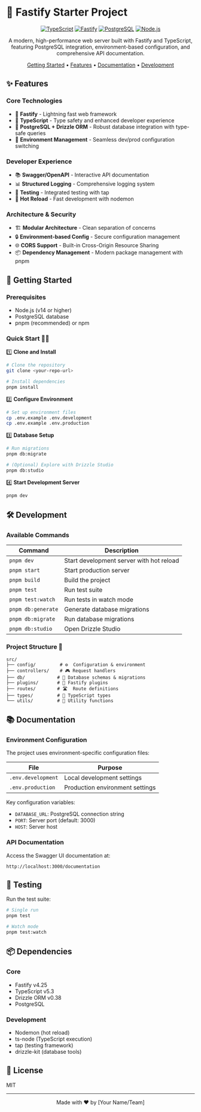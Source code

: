 # 🚀 Fastify Starter Project

<div align="center">

[![TypeScript](https://img.shields.io/badge/TypeScript-007ACC?style=for-the-badge&logo=typescript&logoColor=white)](https://www.typescriptlang.org/)
[![Fastify](https://img.shields.io/badge/fastify-%23000000.svg?style=for-the-badge&logo=fastify&logoColor=white)](https://www.fastify.io/)
[![PostgreSQL](https://img.shields.io/badge/PostgreSQL-316192?style=for-the-badge&logo=postgresql&logoColor=white)](https://www.postgresql.org/)
[![Node.js](https://img.shields.io/badge/Node.js-339933?style=for-the-badge&logo=nodedotjs&logoColor=white)](https://nodejs.org/)

A modern, high-performance web server built with Fastify and TypeScript, featuring PostgreSQL integration, 
environment-based configuration, and comprehensive API documentation.

[Getting Started](#-getting-started) •
[Features](#-features) •
[Documentation](#-documentation) •
[Development](#-development)

</div>

## ✨ Features

### Core Technologies
- 🚄 **Fastify** - Lightning fast web framework
- 📘 **TypeScript** - Type safety and enhanced developer experience
- 🐘 **PostgreSQL + Drizzle ORM** - Robust database integration with type-safe queries
- 🔄 **Environment Management** - Seamless dev/prod configuration switching

### Developer Experience
- 📚 **Swagger/OpenAPI** - Interactive API documentation
- 📊 **Structured Logging** - Comprehensive logging system
- 🧪 **Testing** - Integrated testing with tap
- 🔌 **Hot Reload** - Fast development with nodemon

### Architecture & Security
- 🏗️ **Modular Architecture** - Clean separation of concerns
- 🔒 **Environment-based Config** - Secure configuration management
- 🌐 **CORS Support** - Built-in Cross-Origin Resource Sharing
- 📦 **Dependency Management** - Modern package management with pnpm

## 🚦 Getting Started

### Prerequisites

- Node.js (v14 or higher)
- PostgreSQL database
- pnpm (recommended) or npm

### Quick Start 🏃‍♂️

1️⃣ **Clone and Install**
```bash
# Clone the repository
git clone <your-repo-url>

# Install dependencies
pnpm install
```

2️⃣ **Configure Environment**
```bash
# Set up environment files
cp .env.example .env.development
cp .env.example .env.production
```

3️⃣ **Database Setup**
```bash
# Run migrations
pnpm db:migrate

# (Optional) Explore with Drizzle Studio
pnpm db:studio
```

4️⃣ **Start Development Server**
```bash
pnpm dev
```

## 🛠️ Development

### Available Commands

| Command | Description |
|---------|-------------|
| `pnpm dev` | Start development server with hot reload |
| `pnpm start` | Start production server |
| `pnpm build` | Build the project |
| `pnpm test` | Run test suite |
| `pnpm test:watch` | Run tests in watch mode |
| `pnpm db:generate` | Generate database migrations |
| `pnpm db:migrate` | Run database migrations |
| `pnpm db:studio` | Open Drizzle Studio |

### Project Structure 📁

```
src/
├── config/         # ⚙️  Configuration & environment
├── controllers/    # 🎮 Request handlers
├── db/            # 💾 Database schemas & migrations
├── plugins/       # 🔌 Fastify plugins
├── routes/        # 🛣️  Route definitions
├── types/         # 📝 TypeScript types
└── utils/         # 🔧 Utility functions
```

## 📚 Documentation

### Environment Configuration

The project uses environment-specific configuration files:

| File | Purpose |
|------|---------|
| `.env.development` | Local development settings |
| `.env.production` | Production environment settings |

Key configuration variables:
- `DATABASE_URL`: PostgreSQL connection string
- `PORT`: Server port (default: 3000)
- `HOST`: Server host

### API Documentation

Access the Swagger UI documentation at:
```
http://localhost:3000/documentation
```

## 🧪 Testing

Run the test suite:
```bash
# Single run
pnpm test

# Watch mode
pnpm test:watch
```

## 📦 Dependencies

### Core
- Fastify v4.25
- TypeScript v5.3
- Drizzle ORM v0.38
- PostgreSQL

### Development
- Nodemon (hot reload)
- ts-node (TypeScript execution)
- tap (testing framework)
- drizzle-kit (database tools)

## 📄 License

MIT

---
<div align="center">
Made with ❤️ by [Your Name/Team]
</div>
